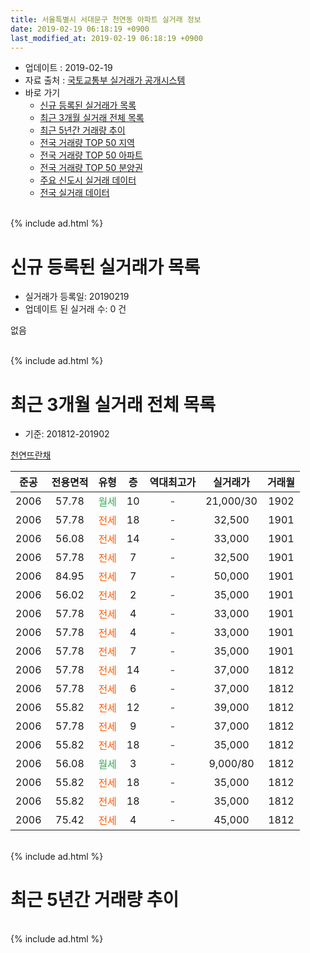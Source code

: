 ```yaml
---
title: 서울특별시 서대문구 천연동 아파트 실거래 정보
date: 2019-02-19 06:18:19 +0900
last_modified_at: 2019-02-19 06:18:19 +0900
---
```


* 업데이트 : 2019-02-19
* 자료 출처 : [국토교통부 실거래가 공개시스템](http://rt.molit.go.kr)
* 바로 가기
    * [신규 등록된 실거래가 목록](#신규-등록된-실거래가-목록)
    * [최근 3개월 실거래 전체 목록](#최근-3개월-실거래-전체-목록)
    * [최근 5년간 거래량 추이](#최근-5년간-거래량-추이)
    * [전국 거래량 TOP 50 지역](https://ayogom.github.io/apt-trade-info/최근-3개월-전국에서-가장-거래가-많이-발생한-지역)
    * [전국 거래량 TOP 50 아파트](https://ayogom.github.io/apt-trade-info/최근-3개월-전국에서-가장-거래가-많이-발생한-아파트)
    * [전국 거래량 TOP 50 분양권](https://ayogom.github.io/apt-trade-info/최근-3개월-전국에서-가장-거래가-많이-발생한-분양권)
    * [주요 신도시 실거래 데이터](https://ayogom.github.io/apt-trade-info/주요-신도시)
    * [전국 실거래 데이터](https://ayogom.github.io/apt-trade-info/전국)
<br>
{% include ad.html %}
<br>

# 신규 등록된 실거래가 목록
* 실거래가 등록일: 20190219
* 업데이트 된 실거래 수: 0 건

없음

<br>
{% include ad.html %}
<br>

# 최근 3개월 실거래 전체 목록
* 기준: 201812-201902


[천연뜨란채](https://search.naver.com/search.naver?query=%EC%84%9C%EC%9A%B8%ED%8A%B9%EB%B3%84%EC%8B%9C+%EC%84%9C%EB%8C%80%EB%AC%B8%EA%B5%AC+%EC%B2%9C%EC%97%B0%EB%8F%99+%EC%B2%9C%EC%97%B0%EB%9C%A8%EB%9E%80%EC%B1%84)

|준공|전용면적|유형|층|역대최고가|실거래가|거래월|
|:---:|:---:|:---:|:---:|:---:|:---:|:---:|
|2006|57.78|<span style="color:#34a853">월세</span>|10|<span style="color:#444444">-</span>|21,000/30|1902|
|2006|57.78|<span style="color:#ff5a00">전세</span>|18|<span style="color:#444444">-</span>|32,500|1901|
|2006|56.08|<span style="color:#ff5a00">전세</span>|14|<span style="color:#444444">-</span>|33,000|1901|
|2006|57.78|<span style="color:#ff5a00">전세</span>|7|<span style="color:#444444">-</span>|32,500|1901|
|2006|84.95|<span style="color:#ff5a00">전세</span>|7|<span style="color:#444444">-</span>|50,000|1901|
|2006|56.02|<span style="color:#ff5a00">전세</span>|2|<span style="color:#444444">-</span>|35,000|1901|
|2006|57.78|<span style="color:#ff5a00">전세</span>|4|<span style="color:#444444">-</span>|33,000|1901|
|2006|57.78|<span style="color:#ff5a00">전세</span>|4|<span style="color:#444444">-</span>|33,000|1901|
|2006|57.78|<span style="color:#ff5a00">전세</span>|7|<span style="color:#444444">-</span>|35,000|1901|
|2006|57.78|<span style="color:#ff5a00">전세</span>|14|<span style="color:#444444">-</span>|37,000|1812|
|2006|57.78|<span style="color:#ff5a00">전세</span>|6|<span style="color:#444444">-</span>|37,000|1812|
|2006|55.82|<span style="color:#ff5a00">전세</span>|12|<span style="color:#444444">-</span>|39,000|1812|
|2006|57.78|<span style="color:#ff5a00">전세</span>|9|<span style="color:#444444">-</span>|37,000|1812|
|2006|55.82|<span style="color:#ff5a00">전세</span>|18|<span style="color:#444444">-</span>|35,000|1812|
|2006|56.08|<span style="color:#34a853">월세</span>|3|<span style="color:#444444">-</span>|9,000/80|1812|
|2006|55.82|<span style="color:#ff5a00">전세</span>|18|<span style="color:#444444">-</span>|35,000|1812|
|2006|55.82|<span style="color:#ff5a00">전세</span>|18|<span style="color:#444444">-</span>|35,000|1812|
|2006|75.42|<span style="color:#ff5a00">전세</span>|4|<span style="color:#444444">-</span>|45,000|1812|


<br>
{% include ad.html %}
<br>

# 최근 5년간 거래량 추이


<div style="width:100%;">
    <canvas id="deal_progress" height="200"></canvas>
</div>

<script>
new Chart(document.getElementById("deal_progress"), {
    type: 'line',
    data: {
        labels: ['201402','201403','201404','201405','201406','201407','201408','201409','201410','201411','201412','201501','201502','201503','201504','201505','201506','201507','201508','201509','201510','201511','201512','201601','201602','201603','201604','201605','201606','201607','201608','201609','201610','201611','201612','201701','201702','201703','201704','201705','201706','201707','201708','201709','201710','201711','201712','201801','201802','201803','201804','201805','201806','201807','201808','201809','201810','201811','201812','201901','201902'],
        datasets: [{
            label: '매매',
            pointRadius: 1,
            data: [5, 7, 10, 9, 5, 13, 12, 5, 8, 3, 7, 12, 6, 14, 14, 5, 6, 8, 7, 9, 8, 2, 2, 5, 5, 7, 6, 2, 10, 2, 5, 7, 12, 8, 7, 2, 5, 3, 1, 9, 6, 10, 8, 4, 11, 11, 9, 6, 10, 5, 6, 1, 7, 2, 3, 10, 2, 3, 0, 0, 0],
            borderColor: "rgba(255, 201, 14, 1)",
            backgroundColor: "rgba(255, 201, 14, 0.5)",
            fill: false,
            lineTension: 0
        },{
            label: '전월세',
            pointRadius: 1,
            data: [10, 15, 16, 14, 17, 15, 2, 10, 10, 10, 3, 5, 5, 9, 6, 5, 5, 8, 6, 10, 8, 7, 13, 10, 11, 3, 14, 10, 14, 7, 10, 8, 8, 5, 10, 17, 8, 10, 7, 10, 4, 16, 8, 11, 6, 5, 8, 11, 10, 14, 11, 9, 10, 8, 9, 10, 12, 8, 9, 8, 1],
            borderColor: "rgba(0, 141, 185, 1)",
            backgroundColor: "rgba(0, 141, 185, 0.5)",
            fill: false,
            lineTension: 0
        }
        ]
    },
    options: {
        responsive: true,
        title: {
            display: false
        },
        tooltips: {
            mode: 'index',
            intersect: false
        },
        hover: {
            mode: 'nearest',
            intersect: true
        },
        scales: {
            xAxes: [{
                display: true,
                scaleLabel: {
                    display: true,
                    labelString: '년/월'
                }
            }],
            yAxes: [{
                display: true,
                ticks: {
                    suggestedMin: 0,
                },
                scaleLabel: {
                    display: true,
                    labelString: '실거래 수'
                }
            }]
        }
    }
});

</script>


<br>
{% include ad.html %}
<br>


